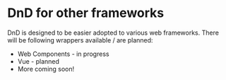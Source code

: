 # DnD for other frameworks

DnD is designed to be easier adopted to various web frameworks. 
There will be following wrappers available / are planned:

- Web Components - in progress
- Vue - planned
- More coming soon!